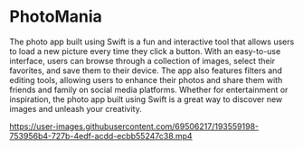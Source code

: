 # PhotoMania
The photo app built using Swift is a fun and interactive tool that allows users to load a new picture every time they click a button. With an easy-to-use interface, users can browse through a collection of images, select their favorites, and save them to their device. The app also features filters and editing tools, allowing users to enhance their photos and share them with friends and family on social media platforms. Whether for entertainment or inspiration, the photo app built using Swift is a great way to discover new images and unleash your creativity.


https://user-images.githubusercontent.com/69506217/193559198-753956b4-727b-4edf-acdd-ecbb55247c38.mp4

